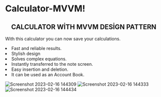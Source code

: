 # Calculator-MVVM!

<div align="center"><h2>CALCULATOR WİTH MVVM DESİGN PATTERN</h2> </div>

<p>With this calculator you can now save your calculations.
  
  <List>
        <li>Fast and reliable results.</li>
        <li>Stylish design</li>
        <li>Solves complex equations.</li>
        <li>Instantly transferred to the note screen.</li>
        <li>Easy insertion and deletion.</li>
        <li>It can be used as an Account Book.</li>
      </List>


![Screenshot 2023-02-16 144309](https://user-images.githubusercontent.com/100201401/219366247-dab21d98-c8cd-4b6b-946c-e4807bf1c3c4.png)
![Screenshot 2023-02-16 144333](https://user-images.githubusercontent.com/100201401/219366256-af295a80-8dcb-4044-9a70-d39818282a0b.png)
![Screenshot 2023-02-16 144434](https://user-images.githubusercontent.com/100201401/219366261-3fe12ec7-d481-48b3-a82e-3df987088e3a.png)
